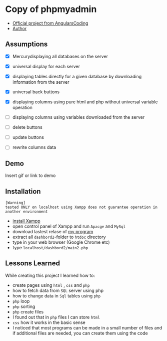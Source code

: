 
# Copy of phpmyadmin




 - [Official project from AngularsCoding](https://github.com/AngularsCoding/Car-Game)
 - [Author](https://github.com/DBOYttt)

## Assumptions

- [x] Mercurydisplaying all databases on the server
- [x] universal display for each server
- [x] displaying tables directly for a given database by downloading information from the server
- [x] universal back buttons
- [X] displaying columns using pure html and php without universal variable operation
- [ ] displaying columns using variables downloaded from the server
- [ ] delete buttons
- [ ] update buttons
- [ ] rewrite columns data



## Demo

Insert gif or link to demo


## Installation

```
[Warning]   
tested ONLY on localhost using Xampp does not guarantee operation in another environment
```

- [install Xampp](https://www.apachefriends.org/pl/index.html)
- open control panel of Xampp and run `Apacge` and `MySql`
- download lastest relase of [my program](https://github.com/DBOYttt/dashbord2/releases)
- extract all `dashbord2`-folder to `htdoc` directory
- type in your web browser (Google Chrome etc)
- type `localhost/dashbord2/main2.php`


    
## Lessons Learned

While creating this project I learned how to:
- create pages using `html` , `css` and `php`
- how to fetch data from `SQL` server using php
- how to change data in `Sql` tables using `php`
- `php` loop
- `php` sorting
- `php` create files
- I found out that in `php` files I can store `html`
- `css` how it works in the basic sense
- I noticed that most programs can be made in a small number of files and if additional files are needed, you can create them using the code
